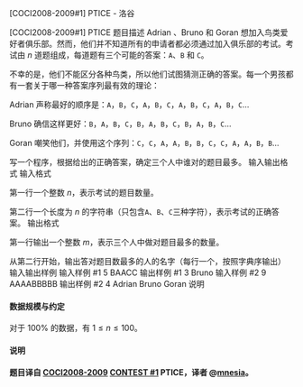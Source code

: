



[COCI2008-2009#1] PTICE - 洛谷














[COCI2008-2009#1] PTICE
题目描述
Adrian 、Bruno 和 Goran 想加入鸟类爱好者俱乐部。然而，他们并不知道所有的申请者都必须通过加入俱乐部的考试。考试由 $n$ 道题组成，每道题有三个可能的答案：`A`、`B` 和 `C`。

不幸的是，他们不能区分各种鸟类，所以他们试图猜测正确的答案。每一个男孩都有一套关于哪一种答案序列最有效的理论：

Adrian 声称最好的顺序是：`A`，`B`，`C`，`A`，`B`，`C`，`A`，`B`，`C`，`A`，`B`，`C`$\ldots$

Bruno 确信这样更好：`B`，`A`，`B`，`C`，`B`，`A`，`B`，`C`，`B`，`A`，`B`，`C`$\ldots$

Goran 嘲笑他们，并使用这个序列：`C`，`C`，`A`，`A`，`B`，`B`，`C`，`C`，`A`，`A`，`B`，`B`$\ldots$

写一个程序，根据给出的正确答案，确定三个人中谁对的题目最多。
输入输出格式
输入格式

第一行一个整数 $n$，表示考试的题目数量。

第二行一个长度为 $n$ 的字符串（只包含`A`、`B`、`C`三种字符），表示考试的正确答案。
输出格式

第一行输出一个整数 $m$，表示三个人中做对题目最多的数量。

从第二行开始，输出答对题目数最多的人的名字（每行一个，按照字典序输出）
输入输出样例
输入样例 #1
5
BAACC
输出样例 #1
3
Bruno
输入样例 #2
9
AAAABBBBB
输出样例 #2
4
Adrian
Bruno
Goran
说明
#### 数据规模与约定
对于 $100\%$ 的数据，有 $1≤n≤100$。
#### 说明
#### 题目译自 [COCI2008-2009](https://hsin.hr/coci/archive/2008_2009/) [CONTEST #1](https://hsin.hr/coci/archive/2008_2009/contest1_tasks.pdf) PTICE，译者 @[mnesia](https://www.luogu.com.cn/user/115711)。






